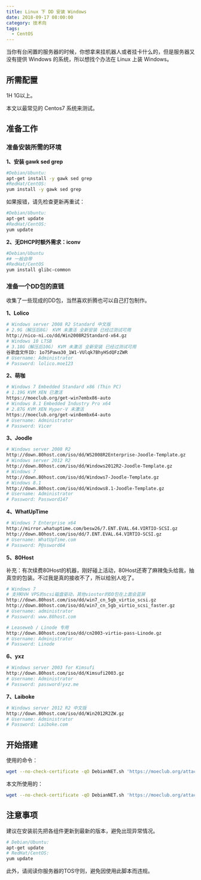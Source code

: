 ```yaml
---
title: Linux 下 DD 安装 Windows
date: 2018-09-17 08:00:00
category: 技术向
tags:
  - CentOS
---
```


当你有台闲置的服务器的时候，你想拿来挂机器人或者挂卡什么的，但是服务器又没有提供 Windows 的系统，所以想找个办法在 Linux 上装 Windows。

## 所需配置

1H 1G以上。

本文以最常见的 Centos7 系统来测试。

## 准备工作

### 准备安装所需的环境

**1、安装 gawk sed grep**

```BASH
#Debian/Ubuntu:
apt-get install -y gawk sed grep
#RedHat/CentOS:
yum install -y gawk sed grep
```

如果报错，请先检查更新再重试：

```BASH
#Debian/Ubuntu:
apt-get update
#RedHat/CentOS:
yum update
```

**2、无DHCP时额外需求：iconv**

```BASH
#Debian/Ubuntu
## 一般自带
#RedHat/CentOS
yum install glibc-common
```
### 准备一个DD包的直链

收集了一些现成的DD包，当然喜欢折腾也可以自己打包制作。

**1、Lolico**

```BASH
# Windows server 2008 R2 Standard 中文版
# 2.9G（解压后8G） KVM 未激活 全新安装 已经过测试可用
http://nico-ni.co/dd/Win2008R2Standard-x64.gz
# Windows 10 LTSB
# 3.18G（解压后10G） KVM 未激活 全新安装 已经过测试可用
谷歌盘文件ID: 1o75Pawa30_1W1-VUlqk7BhyHSdQFzZWR
# Username: Administrator
# Password: lolico.moe123
```

**2、萌咖**

```BASH
# Windows 7 Embedded Standard x86 (Thin PC)
# 1.19G KVM XEN 已激活
https://moeclub.org/get-win7embx86-auto
# Windows 8.1 Embedded Industry Pro x64
# 2.87G KVM XEN Hyper-V 未激活
https://moeclub.org/get-win8embx64-auto
# Username: Administrator
# Password: Vicer
```

**3、Joodle**

```BASH
# Windows server 2008 R2
http://down.80host.com/iso/dd/WS2008R2Enterprise-Joodle-Template.gz
# Windows server 2012 R2
http://down.80host.com/iso/dd/Windows2012R2-Joodle-Template.gz
# Windows 7
http://down.80host.com/iso/dd/Windows7-Joodle-Template.gz
# Windows 8.1
http://down.80host.com/iso/dd/Windows8.1-Joodle-Template.gz
# Username: Administrator
# Password: Password147
```

**4、WhatUpTime**

```BASH
# Windows 7 Enterprise x64
http://mirror.whatuptime.com/besw26/7.ENT.EVAL.64.VIRTIO-SCSI.gz
http://down.80host.com/iso/dd/7.ENT.EVAL.64.VIRTIO-SCSI.gz
# Username: WhatUpTime.com
# Password: P@ssword64
```

**5、80Host**

补充：有次续费80Host的机器，刚好碰上活动，80Host还寄了麻辣兔头给我，抽真空的包装。不过我是真的接收不了，所以给别人吃了。

```BASH
# Windows 7
# 支持OVH VPS的scsi磁盘驱动，其他viostor的DD包在上面会蓝屏
http://down.80host.com/iso/dd/win7_cn_5gb_virtio_scsi.gz
http://down.80host.com/iso/dd/win7_cn_5gb_virtio_scsi_faster.gz
# Username: administrator
# Password: www.80host.com

# Leaseweb / Linode 专用
http://down.80host.com/iso/dd/cn2003-virtio-pass-Linode.gz
# Username: Administrator
# Password: Linode
```

**6、yxz**

```BASH
# Windows server 2003 for Kimsufi
http://down.80host.com/iso/dd/Kimsufi2003.gz
# Username: Administrator
# Password: password!yxz.me
```

**7、Laiboke**

```BASH
# Windows server 2012 R2 中文版
http://down.80host.com/iso/dd/Win2012R2ZW.gz
# Username: Administrator
# Password: Laiboke.com
```

## 开始搭建

使用的命令：

```bash
wget --no-check-certificate -qO DebianNET.sh 'https://moeclub.org/attachment/LinuxShell/DebianNET.sh' && bash DebianNET.sh -dd '[Windows dd包直连地址]'
```

本文所使用的：

```bash
wget --no-check-certificate -qO DebianNET.sh 'https://moeclub.org/attachment/LinuxShell/DebianNET.sh' && bash DebianNET.sh -dd 'https://moeclub.org/get-win7embx86-auto'
```

## 注意事项

建议在安装前先把各组件更新到最新的版本，避免出现异常情况。

```bash
# Debian/Ubuntu:
apt-get update
# RedHat/CentOS:
yum update
```

此外，请阅读你服务器的TOS守则，避免因使用此脚本而违规。
